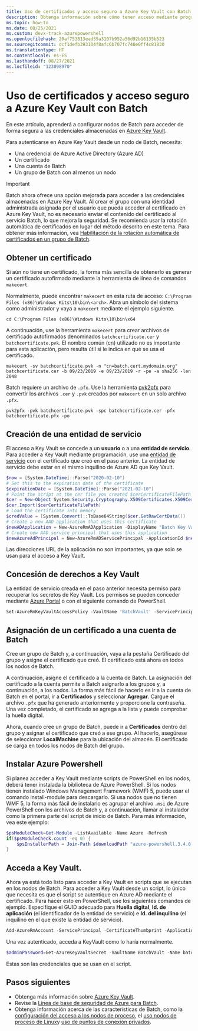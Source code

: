 ```yaml
---
title: Uso de certificados y acceso seguro a Azure Key Vault con Batch
description: Obtenga información sobre cómo tener acceso mediante programación a las credenciales de Key Vault mediante Azure Batch.
ms.topic: how-to
ms.date: 08/25/2021
ms.custom: devx-track-azurepowershell
ms.openlocfilehash: 20af753813ead55a3107b952a56d92b16135b523
ms.sourcegitcommit: dcf1defb393104f8afc6b707fc748e0ff4c81830
ms.translationtype: HT
ms.contentlocale: es-ES
ms.lasthandoff: 08/27/2021
ms.locfileid: "123098970"
---
```

# <a name="use-certificates-and-securely-access-azure-key-vault-with-batch"></a>Uso de certificados y acceso seguro a Azure Key Vault con Batch

En este artículo, aprenderá a configurar nodos de Batch para acceder de forma segura a las credenciales almacenadas en [Azure Key Vault](../key-vault/general/overview.md).

Para autenticarse en Azure Key Vault desde un nodo de Batch, necesita:

- Una credencial de Azure Active Directory (Azure AD)
- Un certificado
- Una cuenta de Batch
- Un grupo de Batch con al menos un nodo

> [!IMPORTANT]
> Batch ahora ofrece una opción mejorada para acceder a las credenciales almacenadas en Azure Key Vault. Al crear el grupo con una identidad administrada asignada por el usuario que pueda acceder al certificado en Azure Key Vault, no es necesario enviar el contenido del certificado al servicio Batch, lo que mejora la seguridad. Se recomienda usar la rotación automática de certificados en lugar del método descrito en este tema. Para obtener más información, vea [Habilitación de la rotación automática de certificados en un grupo de Batch](automatic-certificate-rotation.md).

## <a name="obtain-a-certificate"></a>Obtener un certificado

Si aún no tiene un certificado, la forma más sencilla de obtenerlo es generar un certificado autofirmado mediante la herramienta de línea de comandos `makecert`.

Normalmente, puede encontrar `makecert` en esta ruta de acceso: `C:\Program Files (x86)\Windows Kits\10\bin\<arch>`. Abra un símbolo del sistema como administrador y vaya a `makecert` mediante el ejemplo siguiente.

```console
cd C:\Program Files (x86)\Windows Kits\10\bin\x64
```

A continuación, use la herramienta `makecert` para crear archivos de certificado autofirmados denominados `batchcertificate.cer` y `batchcertificate.pvk`. El nombre común (cn) utilizado no es importante para esta aplicación, pero resulta útil si le indica en qué se usa el certificado.

```console
makecert -sv batchcertificate.pvk -n "cn=batch.cert.mydomain.org" batchcertificate.cer -b 09/23/2019 -e 09/23/2019 -r -pe -a sha256 -len 2048
```

Batch requiere un archivo de `.pfx`. Use la herramienta [pvk2pfx](/windows-hardware/drivers/devtest/pvk2pfx) para convertir los archivos `.cer` y `.pvk` creados por `makecert` en un solo archivo `.pfx`.

```console
pvk2pfx -pvk batchcertificate.pvk -spc batchcertificate.cer -pfx batchcertificate.pfx -po
```

## <a name="create-a-service-principal"></a>Creación de una entidad de servicio

El acceso a Key Vault se concede a un **usuario** o a una **entidad de servicio**. Para acceder a Key Vault mediante programación, use una [entidad de servicio](../active-directory/develop/app-objects-and-service-principals.md#service-principal-object) con el certificado que creó en el paso anterior. La entidad de servicio debe estar en el mismo inquilino de Azure AD que Key Vault.

```powershell
$now = [System.DateTime]::Parse("2020-02-10")
# Set this to the expiration date of the certificate
$expirationDate = [System.DateTime]::Parse("2021-02-10")
# Point the script at the cer file you created $cerCertificateFilePath = 'c:\temp\batchcertificate.cer'
$cer = New-Object System.Security.Cryptography.X509Certificates.X509Certificate2
$cer.Import($cerCertificateFilePath)
# Load the certificate into memory
$credValue = [System.Convert]::ToBase64String($cer.GetRawCertData())
# Create a new AAD application that uses this certificate
$newADApplication = New-AzureRmADApplication -DisplayName "Batch Key Vault Access" -HomePage "https://batch.mydomain.com" -IdentifierUris "https://batch.mydomain.com" -certValue $credValue -StartDate $now -EndDate $expirationDate
# Create new AAD service principal that uses this application
$newAzureAdPrincipal = New-AzureRmADServicePrincipal -ApplicationId $newADApplication.ApplicationId
```

Las direcciones URL de la aplicación no son importantes, ya que solo se usan para el acceso a Key Vault.

## <a name="grant-rights-to-key-vault"></a>Concesión de derechos a Key Vault

La entidad de servicio creada en el paso anterior necesita permiso para recuperar los secretos de Key Vault. Los permisos se pueden conceder mediante [Azure Portal](../key-vault/general/assign-access-policy-portal.md) o con el siguiente comando de PowerShell.

```powershell
Set-AzureRmKeyVaultAccessPolicy -VaultName 'BatchVault' -ServicePrincipalName '"https://batch.mydomain.com' -PermissionsToSecrets 'Get'
```

## <a name="assign-a-certificate-to-a-batch-account"></a>Asignación de un certificado a una cuenta de Batch

Cree un grupo de Batch y, a continuación, vaya a la pestaña Certificado del grupo y asigne el certificado que creó. El certificado está ahora en todos los nodos de Batch.

A continuación, asigne el certificado a la cuenta de Batch. La asignación del certificado a la cuenta permite a Batch asignarlo a los grupos y, a continuación, a los nodos. La forma más fácil de hacerlo es ir a la cuenta de Batch en el portal, ir a **Certificados** y seleccionar **Agregar**. Cargue el archivo `.pfx` que ha generado anteriormente y proporcione la contraseña. Una vez completado, el certificado se agrega a la lista y puede comprobar la huella digital.

Ahora, cuando cree un grupo de Batch, puede ir a **Certificados** dentro del grupo y asignar el certificado que creó a ese grupo. Al hacerlo, asegúrese de seleccionar **LocalMachine** para la ubicación del almacén. El certificado se carga en todos los nodos de Batch del grupo.

## <a name="install-azure-powershell"></a>Instalar Azure Powershell

Si planea acceder a Key Vault mediante scripts de PowerShell en los nodos, deberá tener instalada la biblioteca de Azure PowerShell. Si los nodos tienen instalado Windows Management Framework (WMF) 5, puede usar el comando install-module para descargarlo. Si usa nodos que no tienen WMF 5, la forma más fácil de instalarlo es agrupar el archivo `.msi` de Azure PowerShell con los archivos de Batch y, a continuación, llamar al instalador como la primera parte del script de inicio de Batch. Para más información, vea este ejemplo:

```powershell
$psModuleCheck=Get-Module -ListAvailable -Name Azure -Refresh
if($psModuleCheck.count -eq 0) {
    $psInstallerPath = Join-Path $downloadPath "azure-powershell.3.4.0.msi" Start-Process msiexec.exe -ArgumentList /i, $psInstallerPath, /quiet -wait
}
```

## <a name="access-key-vault"></a>Acceda a Key Vault.

Ahora ya está todo listo para acceder a Key Vault en scripts que se ejecutan en los nodos de Batch. Para acceder a Key Vault desde un script, lo único que necesita es que el script se autentique en Azure AD mediante el certificado. Para hacer esto en PowerShell, use los siguientes comandos de ejemplo. Especifique el GUID adecuado para **Huella digital**, **Id. de aplicación** (el identificador de la entidad de servicio) e **Id. del inquilino** (el inquilino en el que existe la entidad de servicio).

```powershell
Add-AzureRmAccount -ServicePrincipal -CertificateThumbprint -ApplicationId
```

Una vez autenticado, acceda a KeyVault como lo haría normalmente.

```powershell
$adminPassword=Get-AzureKeyVaultSecret -VaultName BatchVault -Name batchAdminPass
```

Estas son las credenciales que se usan en el script.

## <a name="next-steps"></a>Pasos siguientes

- Obtenga más información sobre [Azure Key Vault](../key-vault/general/overview.md).
- Revise la [Línea de base de seguridad de Azure para Batch](security-baseline.md).
- Obtenga información acerca de las características de Batch, como la [configuración del acceso a los nodos de proceso](pool-endpoint-configuration.md), el [uso nodos de proceso de Linux](batch-linux-nodes.md)y [uso de puntos de conexión privados](private-connectivity.md).

